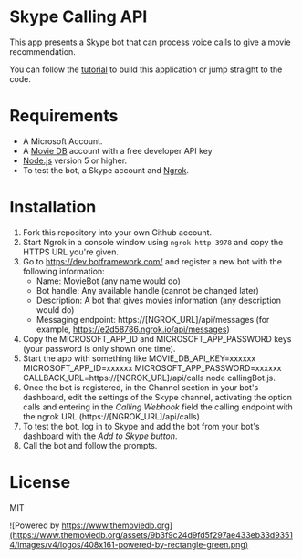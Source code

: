 # Skype Calling API

This app presents a Skype bot that can process voice calls to give a movie recommendation.

You can follow the [tutorial](http://sitepoint.com) to build this application or jump straight to the code.

# Requirements
- A Microsoft Account.
- A [Movie DB](https://www.themoviedb.org) account with a free developer API key
- [Node.js](https://nodejs.org/en/download/) version 5 or higher.
- To test the bot, a Skype account and [Ngrok](https://ngrok.com/).

# Installation
1. Fork this repository into your own Github account.
2. Start Ngrok in a console window using `ngrok http 3978` and copy the HTTPS URL you're given.
3. Go to https://dev.botframework.com/ and register a new bot with the following information:
   - Name: MovieBot (any name would do)
   - Bot handle: Any available handle (cannot be changed later)
   - Description: A bot that gives movies information (any description would do)
   - Messaging endpoint: https://[NGROK_URL]/api/messages (for example, https://e2d58786.ngrok.io/api/messages)
4. Copy the MICROSOFT_APP_ID and MICROSOFT_APP_PASSWORD keys (your password is only shown one time).
5. Start the app with something like MOVIE_DB_API_KEY=xxxxxx MICROSOFT_APP_ID=xxxxxx MICROSOFT_APP_PASSWORD=xxxxxx CALLBACK_URL=https://[NGROK_URL]/api/calls node callingBot.js.
6. Once the bot is registered, in the Channel section in your bot's dashboard, edit the settings of the Skype channel, activating the option calls and entering in the *Calling Webhook* field the calling endpoint with the ngrok URL (https://[NGROK_URL]/api/calls)  
7. To test the  bot, log in to Skype and add the bot from your bot's dashboard with the *Add to Skype button*.
8. Call the bot and follow the prompts. 

# License
MIT

![Powered by https://www.themoviedb.org](https://www.themoviedb.org/assets/9b3f9c24d9fd5f297ae433eb33d93514/images/v4/logos/408x161-powered-by-rectangle-green.png)

